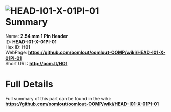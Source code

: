 
![HEAD-I01-X-01PI-01](https://github.com/oomlout/oomlout-OOMP/blob/master/parts/HEAD-I01-X-01PI-01/HEAD-I01-X-01PI-01_420.jpg)   
Summary
=================
  
Name: __2.54 mm 1 Pin Header__    
ID: __HEAD-I01-X-01PI-01__   
Hex ID: __H01__   
WebPage: __https://github.com/oomlout/oomlout-OOMP/wiki/HEAD-I01-X-01PI-01__   
Short URL: __http://oom.lt/H01__   

Full Details
==========================
Full summary of this part can be found in the wiki:   
__https://github.com/oomlout/oomlout-OOMP/wiki/HEAD-I01-X-01PI-01__    

